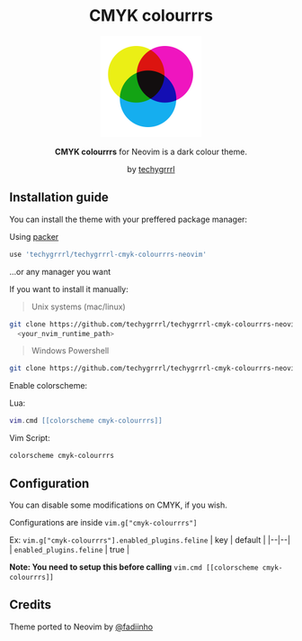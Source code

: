 <h1 align="center">CMYK colourrrs</h1>

<p align="center">
  <img src="cmyk-logo.png" width="180" style="display: inline-block; width: 180px" />
</p>

<p align="center">
  <strong>CMYK colourrrs</strong> for Neovim is a dark colour theme.
</p>
<p align="center">
  by <a href="https://techygrrrl.stream">techygrrrl</a>
</p>

## Installation guide
You can install the theme with your preffered package manager:

Using [packer](https://github.com/wbthomason/packer.nvim)

```lua
use 'techygrrrl/techygrrrl-cmyk-colourrrs-neovim'
```

...or any manager you want

If you want to install it manually:

> Unix systems (mac/linux)
```bash
git clone https://github.com/techygrrrl/techygrrrl-cmyk-colourrrs-neovim \
  <your_nvim_runtime_path>
```

> Windows Powershell
```bash
git clone https://github.com/techygrrrl/techygrrrl-cmyk-colourrrs-neovim "<your_nvim_runtime_path>"
```

Enable colorscheme:

Lua:
```lua
vim.cmd [[colorscheme cmyk-colourrrs]]
```

Vim Script:
```vim
colorscheme cmyk-colourrrs
```

## Configuration
You can disable some modifications on CMYK, if you wish.

Configurations are inside `vim.g["cmyk-colourrrs"]`

Ex: `vim.g["cmyk-colourrrs"].enabled_plugins.feline`
| key | default |
|--|--|
| `enabled_plugins.feline` | true |

**Note: You need to setup this before calling** `vim.cmd [[colorscheme cmyk-colourrrs]]`

## Credits

Theme ported to Neovim by [@fadiinho](https://github.com/fadiinho)

